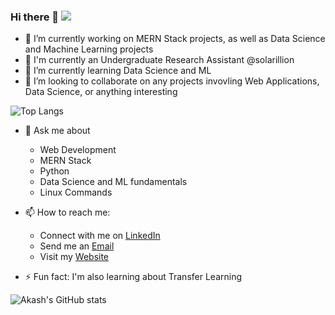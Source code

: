 

### Hi there 👋 ![](https://komarev.com/ghpvc/?username=Akashamba&color=000080&style=flat-square&label=Profile+Views)


<!-- 
**Akashamba/akashamba** is a ✨ _special_ ✨ repository because its `README.md` (this file) appears on your GitHub profile.

Here are some ideas to get you started: -->



- 🔭 I’m currently working on MERN Stack projects, as well as Data Science and Machine Learning projects
- 💬 I'm currently an Undergraduate Research Assistant @solarillion
- 🌱 I’m currently learning Data Science and ML
- 👯 I’m looking to collaborate on any projects invovling Web Applications, Data Science, or anything interesting

![Top Langs](https://github-readme-stats.vercel.app/api/top-langs/?username=Akashamba&layout=compact)

- 💬 Ask me about 
    * Web Development
    * MERN Stack 
    * Python
    * Data Science and ML fundamentals
    * Linux Commands
    
- 📫 How to reach me: 
    * Connect with me on [LinkedIn](https://www.linkedin.com/in/akash-ambashankar/)
    * Send me an [Email](mailto:akashambashankar@gmail.com)
    * Visit my [Website](https://akashamba.netlify.app/)
    
- ⚡ Fun fact: I'm also learning about Transfer Learning

![Akash's GitHub stats](https://github-readme-stats.vercel.app/api?username=Akashamba&show_icons=true&theme=buefy)





